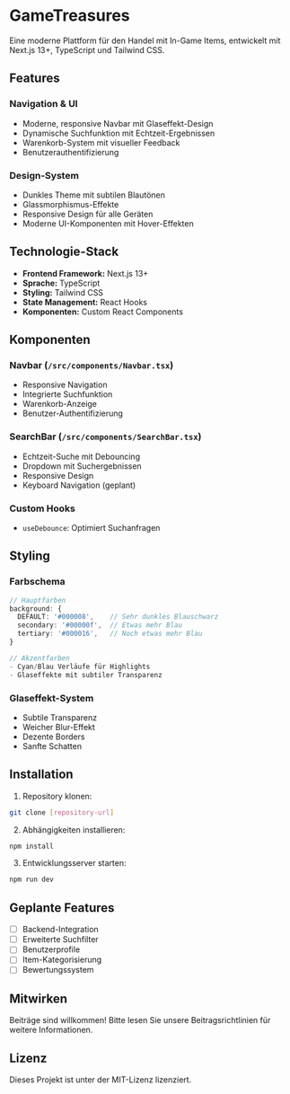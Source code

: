 # GameTreasures

Eine moderne Plattform für den Handel mit In-Game Items, entwickelt mit Next.js 13+, TypeScript und Tailwind CSS.

## Features

### Navigation & UI
- Moderne, responsive Navbar mit Glaseffekt-Design
- Dynamische Suchfunktion mit Echtzeit-Ergebnissen
- Warenkorb-System mit visueller Feedback
- Benutzerauthentifizierung

### Design-System
- Dunkles Theme mit subtilen Blautönen
- Glassmorphismus-Effekte
- Responsive Design für alle Geräten
- Moderne UI-Komponenten mit Hover-Effekten

## Technologie-Stack

- **Frontend Framework:** Next.js 13+
- **Sprache:** TypeScript
- **Styling:** Tailwind CSS
- **State Management:** React Hooks
- **Komponenten:** Custom React Components

## Komponenten

### Navbar (`/src/components/Navbar.tsx`)
- Responsive Navigation
- Integrierte Suchfunktion
- Warenkorb-Anzeige
- Benutzer-Authentifizierung

### SearchBar (`/src/components/SearchBar.tsx`)
- Echtzeit-Suche mit Debouncing
- Dropdown mit Suchergebnissen
- Responsive Design
- Keyboard Navigation (geplant)

### Custom Hooks
- `useDebounce`: Optimiert Suchanfragen

## Styling

### Farbschema
```typescript
// Hauptfarben
background: {
  DEFAULT: '#000008',    // Sehr dunkles Blauschwarz
  secondary: '#00000f',  // Etwas mehr Blau
  tertiary: '#000016',   // Noch etwas mehr Blau
}

// Akzentfarben
- Cyan/Blau Verläufe für Highlights
- Glaseffekte mit subtiler Transparenz
```

### Glaseffekt-System
- Subtile Transparenz
- Weicher Blur-Effekt
- Dezente Borders
- Sanfte Schatten

## Installation

1. Repository klonen:
```bash
git clone [repository-url]
```

2. Abhängigkeiten installieren:
```bash
npm install
```

3. Entwicklungsserver starten:
```bash
npm run dev
```

## Geplante Features

- [ ] Backend-Integration
- [ ] Erweiterte Suchfilter
- [ ] Benutzerprofile
- [ ] Item-Kategorisierung
- [ ] Bewertungssystem

## Mitwirken

Beiträge sind willkommen! Bitte lesen Sie unsere Beitragsrichtlinien für weitere Informationen.

## Lizenz

Dieses Projekt ist unter der MIT-Lizenz lizenziert.
